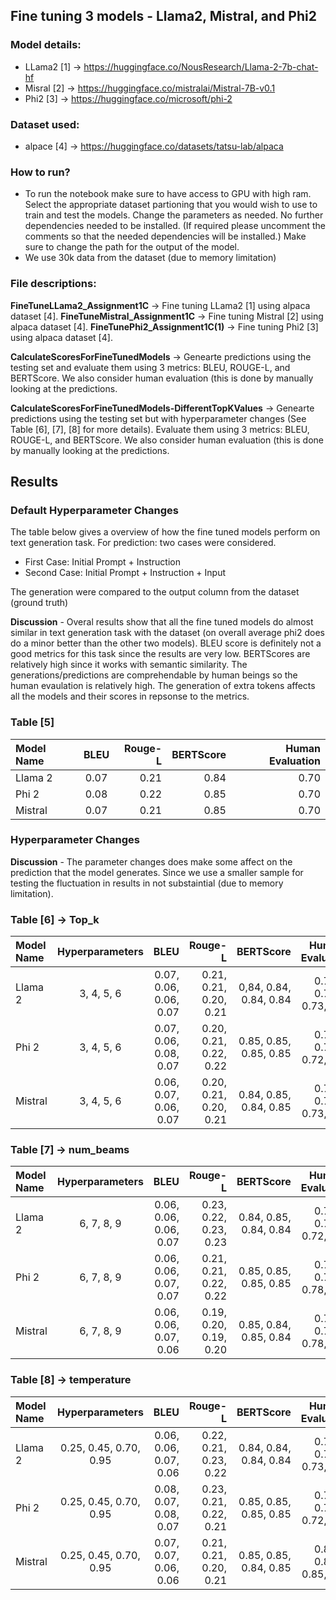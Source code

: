 ## Fine tuning 3 models - Llama2, Mistral, and Phi2

### Model details:
- LLama2 [1] -> https://huggingface.co/NousResearch/Llama-2-7b-chat-hf
- Misral [2] -> https://huggingface.co/mistralai/Mistral-7B-v0.1
- Phi2 [3] -> https://huggingface.co/microsoft/phi-2

### Dataset used:
- alpace [4] -> https://huggingface.co/datasets/tatsu-lab/alpaca

### How to run?
- To run the notebook make sure to have access to GPU with high ram. Select the appropriate dataset partioning that you would wish to use to train and test the models. Change the parameters as needed. No further dependencies needed to be installed. (If required please uncomment the comments so that the needed dependencies will be installed.) Make sure to change the path for the output of the model.
- We use 30k data from the dataset (due to memory limitation)

### File descriptions:

**FineTuneLLama2_Assignment1C** -> Fine tuning LLama2 [1] using alpaca dataset [4]. 
**FineTuneMistral_Assignment1C** -> Fine tuning Mistral [2] using alpaca dataset [4]. 
**FineTunePhi2_Assignment1C(1)** -> Fine tuning Phi2 [3] using alpaca dataset [4]. 

**CalculateScoresForFineTunedModels** -> Genearte predictions using the testing set and evaluate them using 3 metrics: BLEU, ROUGE-L, and BERTScore. We also consider human evaluation (this is done by manually looking at the predictions. 

**CalculateScoresForFineTunedModels-DifferentTopKValues** -> Genearte predictions using the testing set but with hyperparameter changes (See Table [6], [7], [8] for more details). Evaluate them using 3 metrics: BLEU, ROUGE-L, and BERTScore. We also consider human evaluation (this is done by manually looking at the predictions. 


## Results 

### Default Hyperparameter Changes

The table below gives a overview of how the fine tuned models perform on text generation task. For prediction: two cases were considered. 
- First Case: Initial Prompt + Instruction
- Second Case: Initial Prompt + Instruction + Input

The generation were compared to the output column from the dataset (ground truth) 

**Discussion** - Overal results show that all the fine tuned models do almost similar in text generation task with the dataset (on overall average phi2 does do a minor better than the other two models). BLEU score is definitely not a good metrics for this task since the results are very low. BERTScores are relatively high since it works with semantic similarity. The generations/predictions are comprehendable by human beings so the human evaulation is relatively high. The generation of extra tokens affects all the models and their scores in repsonse to the metrics. 

### Table [5]
| Model Name | BLEU | Rouge-L | BERTScore | Human Evaluation |
|:-------------|:--------------:|--------------:| --------------:|--------------:|
| Llama 2         | 0.07           | 0.21          | 0.84           | 0.70          |
| Phi 2    | 0.08      | 0.22     | 0.85           | 0.70          |
| Mistral    | 0.07      | 0.21     | 0.85           | 0.70          |


### Hyperparameter Changes

**Discussion** - The parameter changes does make some affect on the prediction that the model generates. Since we use a smaller sample for testing the fluctuation in results in not substaintial (due to memory limitation). 

### Table [6] -> Top_k

| Model Name | Hyperparameters | BLEU | Rouge-L | BERTScore | Human Evaluation |
|:-------------|:--------------:|--------------:| --------------:|--------------:| :--------------:|
| Llama 2         | 3, 4, 5, 6           | 0.07, 0.06, 0.06, 0.07            | 0.21, 0.21, 0.20, 0.21              | 0,84, 0.84, 0.84, 0.84           | 0.72, 0.75, 0.73, 0.77          |
| Phi 2    | 3, 4, 5, 6      |  0.07, 0.06, 0.08, 0.07      | 0.20, 0.21, 0.22, 0.22            | 0.85, 0.85, 0.85, 0.85          | 0.73, 0.72, 0.72, 0.73          |
| Mistral    | 3, 4, 5, 6      | 0.06, 0.07, 0.06, 0.07      | 0.20, 0.21, 0.20, 0.21             | 0.84, 0.85, 0.84, 0.85           | 0.70, 0.72, 0.73, 0.80          |

### Table [7] -> num_beams

| Model Name | Hyperparameters | BLEU | Rouge-L | BERTScore | Human Evaluation |
|:-------------|:--------------:|--------------:| --------------:|--------------:| :--------------:|
| Llama 2         | 6, 7, 8, 9           | 0.06, 0.06, 0.06, 0.07            | 0.23, 0.22, 0.23, 0.23            | 0.84, 0.85, 0.84, 0.84           | 0.72, 0.72, 0.72, 0.72          |
| Phi 2    | 6, 7, 8, 9      | 0.06, 0.06, 0.07, 0.07       | 0.21, 0.21, 0.22, 0.22             | 0.85, 0.85, 0.85, 0.85            | 0.73, 0.75, 0.78, 0.77          |
| Mistral    | 6, 7, 8, 9      | 0.06, 0.06, 0.07, 0.06        | 0.19, 0.20, 0.19, 0.20             | 0.85, 0.84, 0.85, 0.84            | 0.77, 0.78, 0.78, 0.78          |


### Table [8] -> temperature

| Model Name | Hyperparameters | BLEU | Rouge-L | BERTScore | Human Evaluation |
|:-------------|:--------------:|--------------:| --------------:|--------------:| :--------------:|
| Llama 2         | 0.25, 0.45, 0.70, 0.95           | 0.06, 0.06, 0.07, 0.06             | 0.22, 0.21, 0.23, 0.22              | 0.84, 0.84, 0.84, 0.84             | 0.72, 0.75, 0.73, 0.77          |
| Phi 2    | 0.25, 0.45, 0.70, 0.95      | 0.08, 0.07, 0.08, 0.07        | 0.23, 0.21, 0.22, 0.21              | 0.85, 0.85, 0.85, 0.85             | 0.70, 0.73, 0.72, 0.77          |
| Mistral    | 0.25, 0.45, 0.70, 0.95      | 0.07, 0.07, 0.06, 0.06        | 0.21, 0.21, 0.20, 0.21              | 0.85, 0.85, 0.84, 0.85             | 0.80, 0.82, 0.85, 0.87          |


